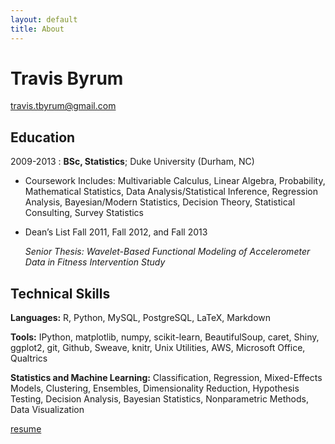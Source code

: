 ```yaml
---
layout: default
title: About
---
```

Travis Byrum
============

travis.tbyrum@gmail.com

Education
---------

2009-2013
:   **BSc, Statistics**; Duke University (Durham, NC)

* Coursework Includes: Multivariable Calculus, Linear Algebra, Probability, Mathematical Statistics, Data Analysis/Statistical Inference, Regression Analysis, Bayesian/Modern Statistics, Decision Theory, Statistical Consulting, Survey Statistics
* Dean’s List Fall 2011, Fall 2012, and Fall 2013

	*Senior Thesis: Wavelet-Based Functional Modeling of Accelerometer Data in Fitness Intervention Study*

Technical Skills
--------------------

**Languages:**
R, Python, MySQL, PostgreSQL, LaTeX, Markdown

**Tools:**
IPython, matplotlib, numpy, scikit-learn, BeautifulSoup, caret, Shiny, ggplot2, git, Github, Sweave, knitr, Unix Utilities, AWS,
Microsoft Office, Qualtrics

**Statistics and Machine Learning:**
Classification, Regression, Mixed-Effects Models, Clustering, Ensembles, Dimensionality Reduction, Hypothesis Testing, Decision Analysis, Bayesian Statistics, Nonparametric Methods, Data Visualization

[resume](/assets/resume.pdf)
